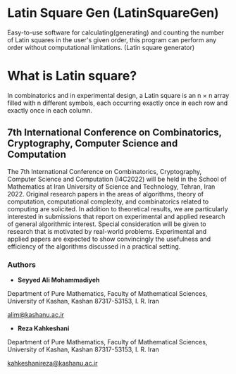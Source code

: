 # Latin Square Gen (LatinSquareGen)

Easy-to-use software for calculating(generating) and counting the number of Latin squares in the user's given order, this program can perform any order without computational limitations. (Latin square generator)

# What is Latin square?

In combinatorics and in experimental design, a Latin square is an n × n array filled with n different symbols, each occurring exactly once in each row and exactly once in each column.


## 7th International Conference on Combinatorics, Cryptography, Computer Science and Computation

The 7th International Conference on Combinatorics, Cryptography, Computer Science and Computation (I4C2022) will be held in the School of Mathematics at Iran University of Science and Technology, Tehran, Iran 2022. Original research papers in the areas of algorithms, theory of computation, computational complexity, and combinatorics related to computing are solicited. In addition to theoretical results, we are particularly interested in submissions that report on experimental and applied research of general algorithmic interest. Special consideration will be given to research that is motivated by real-world problems. Experimental and applied papers are expected to show convincingly the usefulness and efficiency of the algorithms discussed in a practical setting. 

### Authors

- **Seyyed Ali Mohammadiyeh**

Department of Pure Mathematics, Faculty of Mathematical Sciences, University of Kashan, Kashan 87317-53153, I. R. Iran

alim@kashanu.ac.ir

- **Reza Kahkeshani**

Department of Pure Mathematics, Faculty of Mathematical Sciences, University of Kashan, Kashan 87317-53153, I. R. Iran

kahkeshanireza@kashanu.ac.ir
